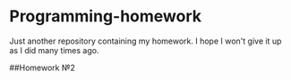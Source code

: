 # Programming-homework

Just another repository containing my homework.
I hope I won't give it up as I did many times ago.

##Homework №2
